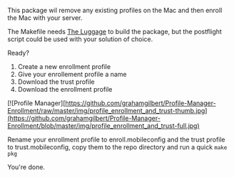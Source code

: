 This package wil remove any existing profiles on the Mac and then enroll the Mac with your server.

The Makefile needs [The Luggage](https://github.com/unixorn/luggage) to build the package, but the postflight script could be used with your solution of choice.

Ready?

1.	Create a new enrollment profile
2. Give your enrollement profile a name
3. Download the trust profile
4. Download the enrollment profile

[![Profile Manager][https://github.com/grahamgilbert/Profile-Manager-Enrollment/raw/master/img/profile_enrollment_and_trust-thumb.jpg](https://github.com/grahamgilbert/Profile-Manager-Enrollment/blob/master/img/profile_enrollment_and_trust-full.jpg)

Rename your enrollment profile to enroll.mobileconfig and the trust profile to trust.mobileconfig, copy them to the repo directory and run a quick `make pkg`
	
You're done.